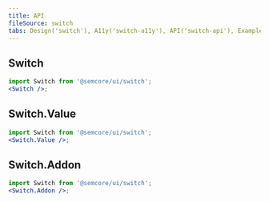 ```yaml
---
title: API
fileSource: switch
tabs: Design('switch'), A11y('switch-a11y'), API('switch-api'), Example('switch-code'), Changelog('switch-changelog')
---
```


## Switch

```jsx
import Switch from '@semcore/ui/switch';
<Switch />;
```

<TypesView type="SwitchProps" :types={...types} />

## Switch.Value

```jsx
import Switch from '@semcore/ui/switch';
<Switch.Value />;
```

<TypesView type="SwitchValueProps" :types={...types} />

## Switch.Addon

```jsx
import Switch from '@semcore/ui/switch';
<Switch.Addon />;
```

<TypesView type="SwitchAddonProps" :types={...types} />

<script setup>import { data as types } from '@types.data.ts';</script>